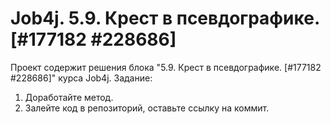 # Job4j. 5.9. Крест в псевдографике. [#177182 #228686]
Проект содержит решения блока "5.9. Крест в псевдографике. [#177182 #228686]" курса Job4j.
Задание:
1. Доработайте метод.
2. Залейте код в репозиторий, оставьте ссылку на коммит.